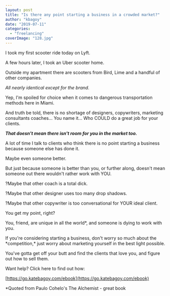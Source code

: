 ```yaml
---
layout: post
title: "Is there any point starting a business in a crowded market?"
author: "kbagoy"
date: "2019-07-11"
categories: 
  - "freelancing"
coverImage: "128.jpg"
---
```


I took my first scooter ride today on Lyft.

A few hours later, I took an Uber scooter home.

Outside my apartment there are scooters from Bird, Lime and a handful of other companies.

_All nearly identical except for the brand._

Yep, I'm spoiled for choice when it comes to dangerous transportation methods here in Miami.

And truth be told, there is no shortage of designers, copywriters, marketing consultants coaches... You name it... Who COULD do a great job for your clients.

_**That doesn't mean there isn't room for you in the market too.**_

A lot of time I talk to clients who think there is no point starting a business because someone else has done it.

Maybe even someone better.

<Gasp>

But just because someone is better than you, or further along, doesn't mean someone out there wouldn't rather work with YOU.

?Maybe that other coach is a total dick.

?Maybe that other designer uses too many drop shadows.

?Maybe that other copywriter is too conversational for YOUR ideal client.

You get my point, right?

You, friend, are unique in all the world\*, and someone is dying to work with you.

If you're considering starting a business, don't worry so much about the \*competition,\* just worry about marketing yourself in the best light possible.

You've gotta get off your butt and find the clients that love you, and figure out how to sell them.

Want help? Click here to find out how:

[https://go.katebagoy.com/ebook](https://go.katebagoy.com/ebook)

\*Quoted from Paulo Cohelo's The Alchemist - great book
